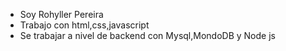 - Soy Rohyller Pereira
- Trabajo con html,css,javascript
- Se trabajar a nivel de backend con Mysql,MondoDB y Node js
